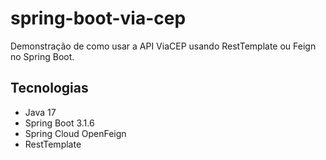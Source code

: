 # spring-boot-via-cep
Demonstração de como usar a API ViaCEP usando RestTemplate ou Feign no Spring Boot.

## Tecnologias
+ Java 17
+ Spring Boot 3.1.6
+ Spring Cloud OpenFeign
+ RestTemplate
